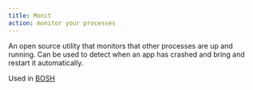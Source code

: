 ```yaml
---
title: Monit
action: monitor your processes
---
```


An open source utility that monitors that other processes are up and running. Can be used to detect when an app has crashed and bring and restart it automatically.

Used in [BOSH](/bosh/)
